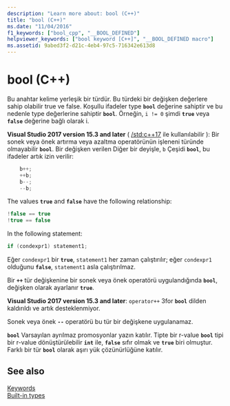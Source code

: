 ```yaml
---
description: "Learn more about: bool (C++)"
title: "bool (C++)"
ms.date: "11/04/2016"
f1_keywords: ["bool_cpp", "__BOOL_DEFINED"]
helpviewer_keywords: ["bool keyword [C++]", "__BOOL_DEFINED macro"]
ms.assetid: 9abed3f2-d21c-4eb4-97c5-716342e613d8
---
```

# bool (C++)

Bu anahtar kelime yerleşik bir türdür. Bu türdeki bir değişken değerlere sahip olabilir true ve false. Koşullu ifadeler type **`bool`** değerine sahiptir ve bu nedenle type değerlerine sahiptir **`bool`**. Örneğin, `i != 0` şimdi **`true`** veya **`false`** değerine bağlı olarak i.

**Visual Studio 2017 version 15.3 and later** ( [/std:c++17](../build/reference/std-specify-language-standard-version.md) ile kullanılabilir ): Bir sonek veya önek artırma veya azaltma operatörünün işleneni türünde olmayabilir **`bool`**. Bir değişken verilen Diğer bir deyişle, `b` Çeşidi **`bool`**, bu ifadeler artık izin verilir:

```cpp
    b++;
    ++b;
    b--;
    --b;
```

The values **`true`** and **`false`** have the following relationship:

```cpp
!false == true
!true == false
```

In the following statement:

```cpp
if (condexpr1) statement1;
```

Eğer `condexpr1` bir **`true`**, `statement1` her zaman çalıştırılır; eğer `condexpr1` olduğunu **`false`**, `statement1` asla çalıştırılmaz.

Bir **`++`** tür değişkenine bir sonek veya önek operatörü uygulandığında **`bool`**, değişken olarak ayarlanır **`true`**.

**Visual Studio 2017 version 15.3 and later**: `operator++` 3for **`bool`** dilden kaldırıldı ve artık desteklenmiyor.

Sonek veya önek **`--`** operatörü bu tür bir değişkene uygulanamaz.

**`bool`** Varsayılan ayrılmaz promosyonlar yazın katılır. Tipte bir r-value **`bool`** tipi bir r-value dönüştürülebilir **`int`** ile, **`false`** sıfır olmak ve **`true`** biri olmuştur. Farklı bir tür **`bool`** olarak aşırı yük çözünürlüğüne katılır.

## See also

[Keywords](../cpp/keywords-cpp.md)<br/>
[Built-in types](../cpp/fundamental-types-cpp.md)
